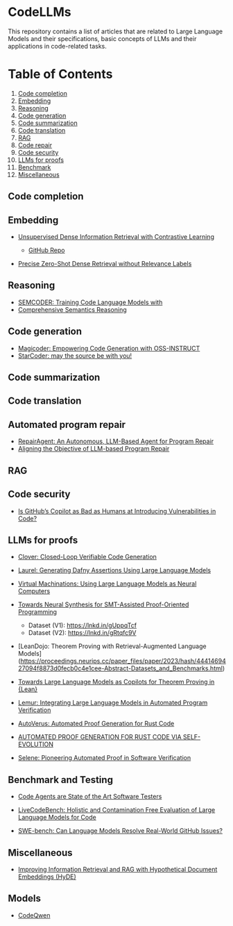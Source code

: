 # CodeLLMs
This repository contains a list of articles that are related to Large Language Models and their specifications, basic concepts of LLMs and their applications in code-related tasks.

# Table of Contents
1. [Code completion](#Code-completion)
2. [Embedding](#Embedding)
3. [Reasoning](#Reasoning)
4. [Code generation](#Code-generation)
5. [Code summarization](#Code-summarization)
6. [Code translation](#Code-translation)
7. [RAG](#RAG)
8. [Code repair](#Code-repair)
9. [Code security](#Code-security)
10. [LLMs for proofs](#LLMs-for-proofs)
11. [Benchmark](#Benchmark)
12. [Miscellaneous](#Miscellaneous)


## Code completion

## Embedding
- [Unsupervised Dense Information Retrieval with Contrastive Learning](https://arxiv.org/abs/2112.09118)
    - [GitHub Repo](https://github.com/Parniaan/contriever?tab=readme-ov-file)

- [Precise Zero-Shot Dense Retrieval without Relevance Labels](https://arxiv.org/abs/2212.10496)
## Reasoning
- [SEMCODER: Training Code Language Models with](https://openreview.net/pdf?id=PnlCHQrM69)
- [Comprehensive Semantics Reasoning](https://openreview.net/pdf?id=PnlCHQrM69)
## Code generation
- [Magicoder: Empowering Code Generation with OSS-INSTRUCT](https://export.arxiv.org/pdf/2312.02120)
- [StarCoder: may the source be with you!](https://arxiv.org/abs/2305.06161)
## Code summarization

## Code translation

## Automated program repair
- [RepairAgent: An Autonomous, LLM-Based Agent for Program Repair](https://arxiv.org/abs/2403.17134)
- [Aligning the Objective of LLM-based Program Repair](https://arxiv.org/pdf/2404.08877)

## RAG

## Code security
- [Is GitHub’s Copilot as Bad as Humans at Introducing Vulnerabilities in Code?](https://arxiv.org/abs/2204.04741)

## LLMs for proofs

- [Clover: Closed-Loop Verifiable Code Generation](https://arxiv.org/pdf/2310.17807)

- [Laurel: Generating Dafny Assertions Using Large Language Models](https://arxiv.org/pdf/2405.16792)

- [Virtual Machinations: Using Large Language Models as Neural Computers](https://dl.acm.org/doi/10.1145/3676287)

- [Towards Neural Synthesis for SMT-Assisted Proof-Oriented Programming](https://arxiv.org/abs/2405.01787)
    - Dataset (V1): https://lnkd.in/gUppqTcf 
    - Dataset (V2): https://lnkd.in/gRtqfc9V 

- [LeanDojo: Theorem Proving with Retrieval-Augmented Language Models] (https://proceedings.neurips.cc/paper_files/paper/2023/hash/4441469427094f8873d0fecb0c4e1cee-Abstract-Datasets_and_Benchmarks.html)

- [Towards Large Language Models as Copilots for Theorem Proving in {Lean}](https://arxiv.org/abs/2404.12534)

- [Lemur: Integrating Large Language Models in Automated Program Verification](https://arxiv.org/pdf/2310.04870)

- [AutoVerus: Automated Proof Generation for Rust Code](https://arxiv.org/pdf/2409.13082)

- [AUTOMATED PROOF GENERATION FOR RUST CODE VIA SELF-EVOLUTION](https://arxiv.org/pdf/2410.15756)


- [Selene: Pioneering Automated Proof in Software Verification](https://arxiv.org/abs/2401.07663)

## Benchmark and Testing
- [Code Agents are State of the Art Software Testers](https://arxiv.org/pdf/2406.12952)

- [LiveCodeBench: Holistic and Contamination Free Evaluation of Large Language Models for Code](https://arxiv.org/abs/2403.07974)

- [SWE-bench: Can Language Models Resolve Real-World GitHub Issues?](https://arxiv.org/abs/2310.06770)

## Miscellaneous

- [Improving Information Retrieval and RAG with Hypothetical Document Embeddings (HyDE)](https://zilliz.com/learn/improve-rag-and-information-retrieval-with-hyde-hypothetical-document-embeddings)

## Models
- [CodeQwen](https://huggingface.co/Qwen/Qwen2.5-Coder-32B-Instruct)